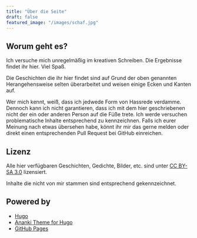 ```yaml
---
title: "Über die Seite"
draft: false
featured_image: "/images/schaf.jpg"
---
```


## Worum geht es?

Ich versuche mich unregelmäßig im kreativen Schreiben. Die Ergebnisse findet ihr hier. Viel Spaß.

Die Geschichten die ihr hier findet sind auf Grund der oben genannten Herangehensweise selten überarbeitet und weisen einige Ecken und Kanten auf.

Wer mich kennt, weiß, dass ich jedwede Form von Hassrede verdamme. Dennoch kann ich nicht garantieren, dass ich mit dem hier geschriebenen nicht der ein oder anderen Person auf die Füße trete. Ich werde versuchen problematische Inhalte entsprechend zu kennzeichnen. Falls ich eurer Meinung nach etwas übersehen habe, könnt ihr mir das gerne melden oder direkt einen entsprechenden Pull Request bei GitHub einreichen.

## Lizenz

Alle hier verfügbaren Geschichten, Gedichte, Bilder, etc. sind unter [CC BY-SA 3.0](https://creativecommons.org/licenses/by-sa/3.0/de/) lizensiert.

Inhalte die nicht von mir stammen sind entsprechend gekennzeichnet.

## Powered by

- [Hugo](https://gohugo.io)
- [Ananki Theme for Hugo](https://github.com/theNewDynamic/gohugo-theme-ananke)
- [GitHub Pages](https://github.com)
